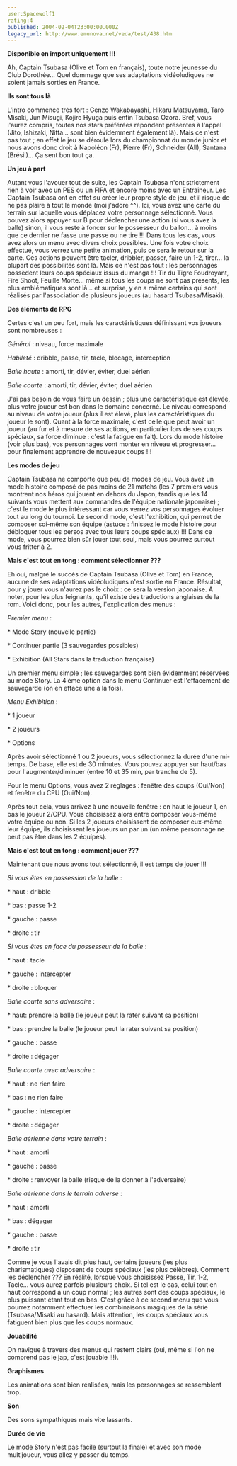 ```yaml
---
user:Spacewolf1
rating:4
published: 2004-02-04T23:00:00.000Z
legacy_url: http://www.emunova.net/veda/test/438.htm
---
```

**Disponible en import uniquement !!!**  

  

Ah, Captain Tsubasa (Olive et Tom en français), toute notre jeunesse du Club Dorothée... Quel dommage que ses adaptations vidéoludiques ne soient jamais sorties en France.  

  

**Ils sont tous là**  

L'intro commence très fort : Genzo Wakabayashi, Hikaru Matsuyama, Taro Misaki, Jun Misugi, Kojiro Hyuga puis enfin Tsubasa Ozora. Bref, vous l'aurez compris, toutes nos stars préférées répondent présentes à l'appel (Jito, Ishizaki, Nitta... sont bien évidemment également là). Mais ce n'est pas tout ; en effet le jeu se déroule lors du championnat du monde junior et nous avons donc droit à Napoléon (Fr), Pierre (Fr), Schneider (All), Santana (Brésil)... Ça sent bon tout ça.  

  

**Un jeu à part**  

Autant vous l'avouer tout de suite, les Captain Tsubasa n'ont strictement rien à voir avec un PES ou un FIFA et encore moins avec un Entraîneur. Les Captain Tsubasa ont en effet su créer leur propre style de jeu, et il risque de ne pas plaire à tout le monde (moi j'adore ^^). Ici, vous avez une carte du terrain sur laquelle vous déplacez votre personnage sélectionné. Vous pouvez alors appuyer sur B pour déclencher une action (si vous avez la balle) sinon, il vous reste à foncer sur le possesseur du ballon... à moins que ce dernier ne fasse une passe ou ne tire !!! Dans tous les cas, vous avez alors un menu avec divers choix possibles. Une fois votre choix effectué, vous verrez une petite animation, puis ce sera le retour sur la carte. Ces actions peuvent être tacler, dribbler, passer, faire un 1-2, tirer... la plupart des possibilités sont là. Mais ce n'est pas tout : les personnages possèdent leurs coups spéciaux issus du manga !!! Tir du Tigre Foudroyant, Fire Shoot, Feuille Morte... même si tous les coups ne sont pas présents, les plus emblématiques sont là... et surprise, y en a même certains qui sont réalisés par l'association de plusieurs joueurs (au hasard Tsubasa/Misaki).  

  

**Des éléments de RPG**  

Certes c'est un peu fort, mais les caractéristiques définissant vos joueurs sont nombreuses :  

_Général_ : niveau, force maximale  

_Habileté_ : dribble, passe, tir, tacle, blocage, interception  

_Balle haute_ : amorti, tir, dévier, éviter, duel aérien  

_Balle courte_ : amorti, tir, dévier, éviter, duel aérien  

J'ai pas besoin de vous faire un dessin ; plus une caractéristique est élevée, plus votre joueur est bon dans le domaine concerné. Le niveau correspond au niveau de votre joueur (plus il est élevé, plus les caractéristiques du joueur le sont). Quant à la force maximale, c'est celle que peut avoir un joueur (au fur et à mesure de ses actions, en particulier lors de ses coups spéciaux, sa force diminue : c'est la fatigue en fait). Lors du mode histoire (voir plus bas), vos personnages vont monter en niveau et progresser... pour finalement apprendre de nouveaux coups !!!  

  

**Les modes de jeu**  

Captain Tsubasa ne comporte que peu de modes de jeu. Vous avez un mode histoire composé de pas moins de 21 matchs (les 7 premiers vous montrent nos héros qui jouent en dehors du Japon, tandis que les 14 suivants vous mettent aux commandes de l'équipe nationale japonaise) ; c'est le mode le plus intéressant car vous verrez vos personnages évoluer tout au long du tournoi. Le second mode, c'est l'exhibition, qui permet de composer soi-même son équipe (astuce : finissez le mode histoire pour débloquer tous les persos avec tous leurs coups spéciaux) !!! Dans ce mode, vous pourrez bien sûr jouer tout seul, mais vous pourrez surtout vous fritter à 2\.  

  

**Mais c'est tout en tong : comment sélectionner ???**  

Eh oui, malgré le succès de Captain Tsubasa (Olive et Tom) en France, aucune de ses adaptations vidéoludiques n'est sortie en France. Résultat, pour y jouer vous n'aurez pas le choix : ce sera la version japonaise. A noter, pour les plus feignants, qu'il existe des traductions anglaises de la rom. Voici donc, pour les autres, l'explication des menus :  

_Premier menu_ :  

\* Mode Story (nouvelle partie)  

\* Continuer partie (3 sauvegardes possibles)  

\* Exhibition (All Stars dans la traduction française)  

Un premier menu simple ; les sauvegardes sont bien évidemment réservées au mode Story. La 4ième option dans le menu Continuer est l'effacement de sauvegarde (on en efface une à la fois).  

_Menu Exhibition_ :  

\* 1 joueur  

\* 2 joueurs  

\* Options  

Après avoir sélectionné 1 ou 2 joueurs, vous sélectionnez la durée d'une mi-temps. De base, elle est de 30 minutes. Vous pouvez appuyer sur haut/bas pour l'augmenter/diminuer (entre 10 et 35 min, par tranche de 5).  

Pour le menu Options, vous avez 2 réglages : fenêtre des coups (Oui/Non) et fenêtre du CPU (Oui/Non).  

Après tout cela, vous arrivez à une nouvelle fenêtre : en haut le joueur 1, en bas le joueur 2/CPU. Vous choisissez alors entre composer vous-même votre équipe ou non. Si les 2 joueurs choisissent de composer eux-même leur équipe, ils choisissent les joueurs un par un (un même personnage ne peut pas être dans les 2 équipes).  

  

**Mais c'est tout en tong : comment jouer ???**  

Maintenant que nous avons tout sélectionné, il est temps de jouer !!!  

_Si vous êtes en possession de la balle_ :  

\* haut : dribble  

\* bas : passe 1-2  

\* gauche : passe  

\* droite : tir  

_Si vous êtes en face du possesseur de la balle_ :  

\* haut : tacle  

\* gauche : intercepter  

\* droite : bloquer  

_Balle courte sans adversaire_ :   

\* haut: prendre la balle (le joueur peut la rater suivant sa position)  

\* bas : prendre la balle (le joueur peut la rater suivant sa position)  

\* gauche : passe  

\* droite : dégager  

_Balle courte avec adversaire_ :  

\* haut : ne rien faire  

\* bas : ne rien faire  

\* gauche : intercepter  

\* droite : dégager  

_Balle aérienne dans votre terrain_ :  

\* haut : amorti  

\* gauche : passe  

\* droite : renvoyer la balle (risque de la donner à l'adversaire)  

_Balle aérienne dans le terrain adverse_ :  

\* haut : amorti  

\* bas : dégager  

\* gauche : passe  

\* droite : tir  

  

Comme je vous l'avais dit plus haut, certains joueurs (les plus charismatiques) disposent de coups spéciaux (les plus célèbres). Comment les déclencher ??? En réalité, lorsque vous choisissez Passe, Tir, 1-2, Tacle... vous aurez parfois plusieurs choix. Si tel est le cas, celui tout en haut correspond à un coup normal ; les autres sont des coups spéciaux, le plus puissant étant tout en bas. C'est grâce à ce second menu que vous pourrez notamment effectuer les combinaisons magiques de la série (Tsubasa/Misaki au hasard). Mais attention, les coups spéciaux vous fatiguent bien plus que les coups normaux.  

  

  

**Jouabilité**  

On navigue à travers des menus qui restent clairs (oui, même si l'on ne comprend pas le jap, c'est jouable !!!).  

**Graphismes**  

Les animations sont bien réalisées, mais les personnages se ressemblent trop.  

**Son**  

Des sons sympathiques mais vite lassants.  

**Durée de vie**  

Le mode Story n'est pas facile (surtout la finale) et avec son mode multijoueur, vous allez y passer du temps.